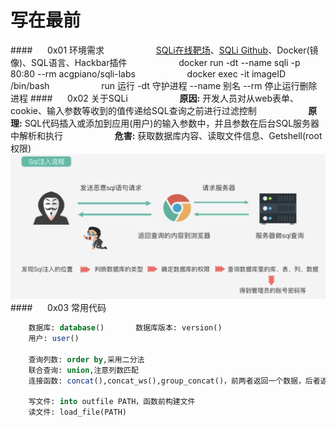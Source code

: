 # 写在最前
####&nbsp;&nbsp;&nbsp;&nbsp;&nbsp;&nbsp;0x01 环境需求
&nbsp;&nbsp;&nbsp;&nbsp;&nbsp;&nbsp;&nbsp;&nbsp;&nbsp;&nbsp;&nbsp;&nbsp;&nbsp;&nbsp;&nbsp;&nbsp;&nbsp;&nbsp;&nbsp;&nbsp;[SQLi在线靶场](https://sqli-labs.htctf.com/)、[SQLi Github](https://github.com/Audi-1/sqli-labs)、Docker(镜像)、SQL语言、Hackbar插件
&nbsp;&nbsp;&nbsp;&nbsp;&nbsp;&nbsp;&nbsp;&nbsp;&nbsp;&nbsp;&nbsp;&nbsp;&nbsp;&nbsp;&nbsp;&nbsp;&nbsp;&nbsp;&nbsp;&nbsp;docker run -dt --name sqli -p 80:80 --rm acgpiano/sqli-labs
&nbsp;&nbsp;&nbsp;&nbsp;&nbsp;&nbsp;&nbsp;&nbsp;&nbsp;&nbsp;&nbsp;&nbsp;&nbsp;&nbsp;&nbsp;&nbsp;&nbsp;&nbsp;&nbsp;&nbsp;docker exec -it imageID /bin/bash
&nbsp;&nbsp;&nbsp;&nbsp;&nbsp;&nbsp;&nbsp;&nbsp;&nbsp;&nbsp;&nbsp;&nbsp;&nbsp;&nbsp;&nbsp;&nbsp;&nbsp;&nbsp;&nbsp;&nbsp;run 运行 -dt 守护进程 --name 别名 --rm 停止运行删除进程
####&nbsp;&nbsp;&nbsp;&nbsp;&nbsp;&nbsp;0x02 关于SQLi
&nbsp;&nbsp;&nbsp;&nbsp;&nbsp;&nbsp;&nbsp;&nbsp;&nbsp;&nbsp;&nbsp;&nbsp;&nbsp;&nbsp;&nbsp;&nbsp;&nbsp;&nbsp;&nbsp;&nbsp;**原因:** 开发人员对从web表单、cookie、输入参数等收到的值传递给SQL查询之前进行过滤控制
&nbsp;&nbsp;&nbsp;&nbsp;&nbsp;&nbsp;&nbsp;&nbsp;&nbsp;&nbsp;&nbsp;&nbsp;&nbsp;&nbsp;&nbsp;&nbsp;&nbsp;&nbsp;&nbsp;&nbsp;**原理:** SQL代码插入或添加到应用(用户)的输入参数中，并且参数在后台SQL服务器中解析和执行
&nbsp;&nbsp;&nbsp;&nbsp;&nbsp;&nbsp;&nbsp;&nbsp;&nbsp;&nbsp;&nbsp;&nbsp;&nbsp;&nbsp;&nbsp;&nbsp;&nbsp;&nbsp;&nbsp;&nbsp;**危害:** 获取数据库内容、读取文件信息、Getshell(root权限)
![](/assets/QQ20190218-174536@2x.png)
####&nbsp;&nbsp;&nbsp;&nbsp;&nbsp;&nbsp;0x03 常用代码
```sql
    数据库: database()       数据库版本: version()
    用户: user()
                 
    查询列数: order by,采用二分法
    联合查询: union,注意列数匹配
    连接函数: concat(),concat_ws(),group_concat()，前两者返回一个数据，后者返回数列
    
    写文件: into outfile PATH，函数前构建文件   
    读文件: load_file(PATH)  
```





